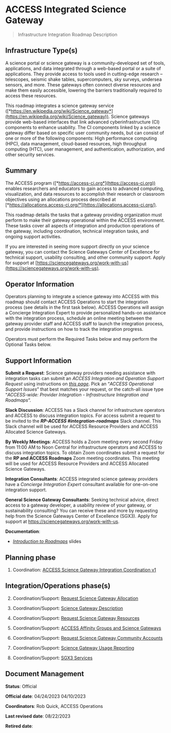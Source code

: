 # ACCESS Integrated Science Gateway

> Infrastructure Integration Roadmap Description

## Infrastructure Type(s)

A science portal or science gateway is a community-developed set of tools, applications, and data integrated through a web-based portal or a suite of applications. They provide access to tools used in cutting-edge research – telescopes, seismic shake tables, supercomputers, sky surveys, undersea sensors, and more. These gateways often connect diverse resources and make them easily accessible, lowering the barriers traditionally required to access these resources.

This roadmap integrates a science gateway service ([*https://en.wikipedia.org/wiki/Science_gateway*](https://en.wikipedia.org/wiki/Science_gateway)). Science gateways provide web-based interfaces that link advanced cyberinfrastructure (CI) components to enhance usability. The CI components linked by a science gateway differ based on specific user community needs, but can consist of one or more of the following components: High performance computing (HPC), data management, cloud-based resources, high throughput computing (HTC), user management, and authentication, authorization, and other security services.

## Summary

The ACCESS program ([*https://access-ci.org*](https://access-ci.org)) enables researchers and educators to gain access to advanced computing, visualization, and data resources to accomplish their research or classroom objectives using an allocations process described at [*https://allocations.access-ci.org/*](https://allocations.access-ci.org/).

This roadmap details the tasks that a gateway providing organization must perform to make their gateway operational within the ACCESS environment. These tasks cover all aspects of integration and production operations of the gateway, including coordination, technical integration tasks, and ongoing support activities.

If you are interested in seeing more support directly on your science gateway, you can contact the Science Gateways Center of Excellence for technical support, usability consulting, and other community support. Apply for support at [https://sciencegateways.org/work-with-us](https://sciencegateways.org/work-with-us). 

## Operator Information

Operators planning to integrate a science gateway into ACCESS with this roadmap should contact ACCESS Operations to start the integration process (see details in the first task below). ACCESS Operations will assign a Concierge Integration Expert to provide personalized hands-on assistance with the integration process, schedule an online meeting between the gateway provider staff and ACCESS staff to launch the integration process, and provide instructions on how to track the integration progress.

Operators must perform the Required Tasks below and may perform the Optional Tasks below.

## Support Information

**Submit a Request**: Science gateway providers needing assistance with integration tasks can submit an *ACCESS Integration and Operation Support Request* using instructions on [*this page*](https://operations.access-ci.org/help). Pick an “*ACCESS Operational Support Issues*” that best matches your request, or the catch-all issue type “*ACCESS-wide: Provider Integration - Infrastructure Integration and Roadmaps*“.

**Slack Discussion**: ACCESS has a Slack channel for infrastructure operators and ACCESS to discuss integration topics. For access submit a request to be invited to the ***RP-ACCESS \#integration-roadmaps*** Slack channel. This Slack channel will be used for ACCESS Resource Providers and ACCESS Allocated Science Gateways.

**By Weekly Meetings**: ACCESS holds a Zoom meeting every second Friday from 11:00 AM to Noon Central for infrastructure operators and ACCESS to discuss integration topics. To obtain Zoom coordinates submit a request for the **RP and ACCESS Roadmaps** Zoom meeting coordinates. This meeting will be used for ACCESS Resource Providers and ACCESS Allocated Science Gateways.

**Integration Consultants**: ACCESS integrated science gateway providers have a *Concierge Integration Expert* consultant available for one-on-one integration support.

**General Science Gateway Consultants**: Seeking technical advice, direct access to a gateway developer, a usability review of your gateway, or sustainability consulting? You can receive these and more by requesting help from the Science Gateways Center of Excellence (SGX3). Apply for support at https://sciencegateways.org/work-with-us. 

**Documentation**:

- [*Introduction to Roadmaps*](https://docs.google.com/presentation/d/1OjeT6r01mdOIa4pq1VE0L5ocRPfqdXFp9QsADjdqrjE/) slides

## Planning phase
1. Coordination: [ACCESS Science Gateway Integration Coordination v1](../tasks/ACCESS_Science_Gateway_Integration_Coordination_v1.md)

## Integration/Operations phase(s)

2. Coordination/Support: [Request Science Gateway Allocation](../tasks/Request_Science_Gateway_Allocation_v1.md)

3. Coordination/Support: [Science Gateway Description](../tasks/Science_Gateway_Description_v1.md)

4. Coordination/Support: [Request Science Gateway Resources](../tasks/Request_Science_Gateway_Resources_v1.md)

5. Coordination/Support: [ACCESS Affinity Groups and Science Gateways](../tasks/ACCESS_Affinity_Groups_and_Science_Gateways_v1.md)

6. Coordination/Support: [Request Science Gateway Community Accounts](../tasks/Request_Science_Gateway_Community_Accounts_v1.md)

7. Coordination/Support: [Science Gateway Usage Reporting](../tasks/Science_Gateway_Usage_Reporting_v1.md)

8. Coordination/Support: [SGX3 Services](../tasks/ACCESS_Science_Gateway_SGX3_Services_v1.md)

## Document Management

**Status**: Official

**Official date**: 04/24/2023 04/10/2023

**Coordinators**: Rob Quick, ACCESS Operations

**Last revised date**: 08/22/2023

**Retired date**:
